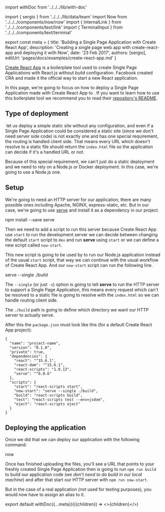 import withDoc from '../../../lib/with-doc'

import { sergio } from '../../../lib/data/team'
import Now from '../../../components/now/now'
import { InternalLink } from '../../../components/text/link'
import { TerminalInput } from '../../../components/text/terminal'

export const meta = {
  title: 'Building a Single Page Application with Create React App',
  description: 'Creating a single page web app with create-react-app and deploying it with Now',
  date: '23 Feb 2017',
  authors: [sergio],
  editUrl: 'pages/docs/examples/create-react-app.md'
}

[Create React App](https://github.com/facebookincubator/create-react-app) is a boilerplate tool used to create Single Page Applications with React.js without build configuration. Facebook created CRA and made it the official way to start a new React application.

In this page, we're going to focus on how to deploy a Single Page Application made with Create React App to <Now color="#000"/>. If you want to learn how to use this boilerplate tool we recommend you to read their [repository's README](https://github.com/facebookincubator/create-react-app/blob/master/README.md).

## Type of deployment

&#8203;<Now color="#000"/> let us deploy a simple <InternalLink href="/docs/examples/static">static site</InternalLink> without any configuration, and even if a Single Page Application could be considered a static site (since we don't need server side code) is not exactly one and has one special requirement, the routing is handled client side. That means every URL which doesn't resolve to a static file should return the `index.html` file so the application can decide if it's a handled URL or not.

Because of this special requirement, we can't just do a <InternalLink href="/docs/getting-started/deployment#static-deployment">static deployment</InternalLink> and we need to rely on a <InternalLink href="/docs/getting-started/deployment#node.js-deployment">Node.js</InternalLink> or <InternalLink href="/docs/getting-started/deployment#docker-deployment">Docker</InternalLink> deployment. In this case, we're going to use a Node.js one.

## Setup

We're going to need an HTTP server for our application, there are many possible ones including Apache, NGINX, express-static, etc. But in our case, we're going to use [serve](https://github.com/zeit/serve) and install it as a dependency in our project.

<TerminalInput>npm install --save serve</TerminalInput>

Then we need to add a script to run this server because Create React App use `start` to run the development server we can decide between changing the default `start` script to `dev` and run **serve** using `start` or we can define a new script called `now-start`.

This new script is going to be used by <Now color="#000"/> to run our Node.js application instead of the usual `start` script, that way we can continue with the usual workflow of Create React App. And our `now-start` script can run the following line.

<TerminalInput>serve --single ./build</TerminalInput>

The `--single` (or just `-s`) option is going to tell **serve** to run the HTTP server to support a Single Page Application, this means every request which can't be resolved to a static file is going to resolve with the `index.html` so we can handle routing client side.

The `./build` path is going to define which directory we want our HTTP server to actually serve.

After this the `package.json` must look like this (for a default Create React App project):

```
{
  "name": "project-name",
  "version": "0.1.0",
  "private": true,
  "dependencies": {
    "react": "^15.6.1",
    "react-dom": "^15.6.1",
    "react-scripts": "1.0.13",
    "serve": "^6.0.6"
  },
  "scripts": {
    "start": "react-scripts start",
    "now-start": "serve --single ./build",
    "build": "react-scripts build",
    "test": "react-scripts test --env=jsdom",
    "eject": "react-scripts eject"
  }
}
```

## Deploying the application
Once we did that we can deploy our application with the following command:

<TerminalInput>now</TerminalInput>

Once <Now color="#000" /> has finished uploading the files, you'll see a URL that points to your freshly created Single Page Application then is going to run `npm run build` to build our application code (_we don't need to do build in our local machine_) and after that start our HTTP server with `npm run now-start`.

But in the case of a real application (not used for testing purposes), you would now have to <InternalLink href="/docs/features/aliases">assign an alias</InternalLink> to it.

export default withDoc({...meta})(({children}) => <>{children}</>)
